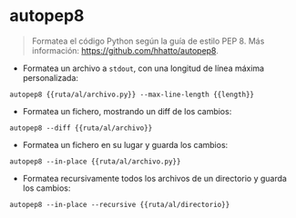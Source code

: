 # autopep8

> Formatea el código Python según la guía de estilo PEP 8.
> Más información: <https://github.com/hhatto/autopep8>.

- Formatea un archivo a `stdout`, con una longitud de línea máxima personalizada:

`autopep8 {{ruta/al/archivo.py}} --max-line-length {{length}}`

- Formatea un fichero, mostrando un diff de los cambios:

`autopep8 --diff {{ruta/al/archivo}}`

- Formatea un fichero en su lugar y guarda los cambios:

`autopep8 --in-place {{ruta/al/archivo.py}}`

- Formatea recursivamente todos los archivos de un directorio y guarda los cambios:

`autopep8 --in-place --recursive {{ruta/al/directorio}}`
